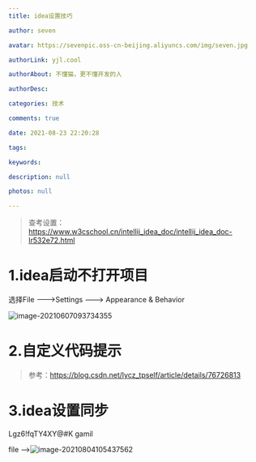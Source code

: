 ```yaml
---
title: idea设置技巧

author: seven

avatar: https://sevenpic.oss-cn-beijing.aliyuncs.com/img/seven.jpg

authorLink: yjl.cool

authorAbout: 不懂猫，更不懂开发的人

authorDesc: 

categories: 技术

comments: true

date: 2021-08-23 22:20:28

tags: 

keywords: 

description: null

photos: null

---
```

> 查考设置：https://www.w3cschool.cn/intellij_idea_doc/intellij_idea_doc-lr532e72.html

# 1.idea启动不打开项目

选择File --->Settings ---> Appearance & Behavior

![image-20210607093734355](https://sevenpic.oss-cn-beijing.aliyuncs.com/img/image-20210607093734355.png)

# 2.自定义代码提示

> 参考：https://blog.csdn.net/lycz_tpself/article/details/76726813

# 3.idea设置同步

Lgz6!fqTY4XY@#K gamil

file -->![image-20210804105437562](https://sevenpic.oss-cn-beijing.aliyuncs.com/img/image-20210804105437562.png)

